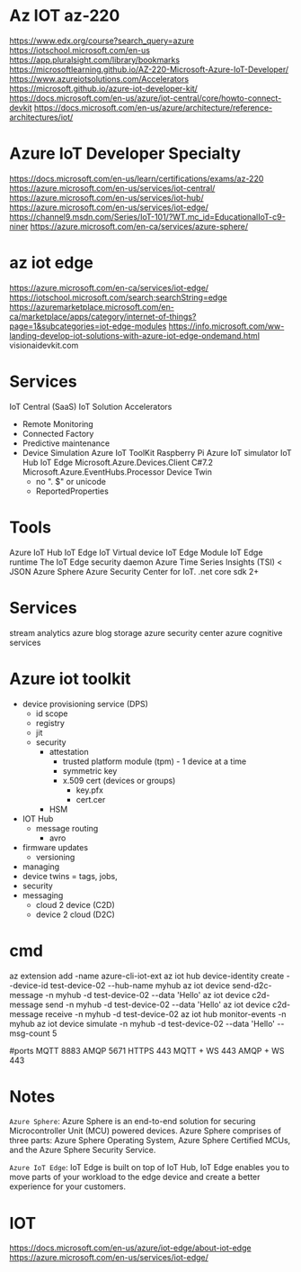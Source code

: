 # Az IOT az-220
https://www.edx.org/course?search_query=azure
https://iotschool.microsoft.com/en-us
https://app.pluralsight.com/library/bookmarks
https://microsoftlearning.github.io/AZ-220-Microsoft-Azure-IoT-Developer/
https://www.azureiotsolutions.com/Accelerators
https://microsoft.github.io/azure-iot-developer-kit/
https://docs.microsoft.com/en-us/azure/iot-central/core/howto-connect-devkit
https://docs.microsoft.com/en-us/azure/architecture/reference-architectures/iot/
 
# Azure IoT Developer Specialty
https://docs.microsoft.com/en-us/learn/certifications/exams/az-220
https://azure.microsoft.com/en-us/services/iot-central/
https://azure.microsoft.com/en-us/services/iot-hub/
https://azure.microsoft.com/en-us/services/iot-edge/
https://channel9.msdn.com/Series/IoT-101/?WT.mc_id=EducationalIoT-c9-niner
https://azure.microsoft.com/en-ca/services/azure-sphere/

# az iot edge
https://azure.microsoft.com/en-ca/services/iot-edge/
https://iotschool.microsoft.com/search;searchString=edge
https://azuremarketplace.microsoft.com/en-ca/marketplace/apps/category/internet-of-things?page=1&subcategories=iot-edge-modules
https://info.microsoft.com/ww-landing-develop-iot-solutions-with-azure-iot-edge-ondemand.html
visionaidevkit.com

# Services
IoT Central (SaaS)
IoT Solution Accelerators
- Remote Monitoring
- Connected Factory
- Predictive maintenance
- Device Simulation
Azure IoT ToolKit
Raspberry Pi Azure IoT simulator
IoT Hub
IoT Edge
Microsoft.Azure.Devices.Client C#7.2 
Microsoft.Azure.EventHubs.Processor 
Device Twin 
  - no ". $" or unicode
  - ReportedProperties

# Tools
Azure IoT Hub 
IoT Edge
IoT Virtual device
IoT Edge Module
IoT Edge runtime
The IoT Edge security daemon 
Azure Time Series Insights (TSI) < JSON
Azure Sphere
Azure Security Center for IoT.
.net core sdk 2+

# Services
stream analytics
azure blog storage
azure security center
azure cognitive services

# Azure iot toolkit
- device provisioning service (DPS)
  - id scope
  - registry
  - jit
  - security
    - attestation
      - trusted platform module (tpm) - 1 device at a time
      - symmetric key
      - x.509 cert (devices or groups)
        - key.pfx
        - cert.cer
    - HSM
- IOT Hub
  - message routing
    - avro
- firmware updates
  - versioning
- managing
- device twins = tags, jobs, 
- security
- messaging 
  - cloud 2 device (C2D)
  - device 2 cloud (D2C)

# cmd
az extension add -name azure-cli-iot-ext
az iot hub device-identity create --device-id test-device-02 --hub-name myhub
az iot device send-d2c-message -n myhub -d test-device-02 --data 'Hello'
az iot device c2d-message send -n myhub -d test-device-02 --data 'Hello'
az iot device c2d-message receive -n myhub -d test-device-02
az iot hub monitor-events -n myhub
az iot device simulate -n myhub -d test-device-02 --data 'Hello' --msg-count 5

#ports
MQTT	8883
AMQP	5671
HTTPS 443
MQTT + WS 443
AMQP + WS 443

# Notes
`Azure Sphere`: Azure Sphere is an end-to-end solution for securing Microcontroller Unit (MCU) powered devices. Azure Sphere comprises of three parts: Azure Sphere Operating System, Azure Sphere Certified MCUs, and the Azure Sphere Security Service.

`Azure IoT Edge`: IoT Edge is built on top of IoT Hub, IoT Edge enables you to move parts of your workload to the edge device and create a better experience for your customers.

# IOT
https://docs.microsoft.com/en-us/azure/iot-edge/about-iot-edge
https://azure.microsoft.com/en-us/services/iot-edge/
